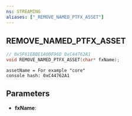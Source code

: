 ```yaml
---
ns: STREAMING
aliases: ["_REMOVE_NAMED_PTFX_ASSET"]
---
```

## REMOVE_NAMED_PTFX_ASSET

```c
// 0x5F61EBBE1A00F96D 0xC44762A1
void REMOVE_NAMED_PTFX_ASSET(char* fxName);
```

```
assetName = For example "core"  
console hash: 0xC44762A1  
```

## Parameters
* **fxName**:

